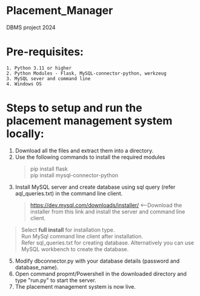 # Placement_Manager
 DBMS project 2024

# Pre-requisites:
	1. Python 3.11 or higher
    2. Python Modules - Flask, MySQL-connector-python, werkzeug
	3. MySQL sever and command line
 	4. Windows OS

# Steps to setup and run the placement management system locally:

 1. Download all the files and extract them into a directory.
 2. Use the following commands to install the required modules
    >pip install flask <br>pip install mysql-connector-python
4. Install MySQL server and create database using sql query (refer aql_queries.txt) in the command line client.
   >https://dev.mysql.com/downloads/installer/ <--Download the installer from this link and install the server and command line client.<br>
>Select <b>full install</b> for installation type. <br> 
>Run MySql command line client after installation.<br>
>Refer sql_queries.txt for creating database.
   >Alternatively you can use MySQL workbench to create the database.
5. Modify dbconnector.py with your database details (password and database_name).
6. Open command propmt/Powershell in the downloaded directory and type "run.py" to start the server.
7. The placement management system is now live.
